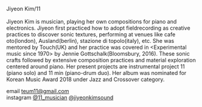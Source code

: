 Jiyeon Kim/11<br><br>
Jiyeon Kim is musician, playing her own compositions for piano and electronics. Jiyeon first practiced how to adopt fieldrecording as creative practices to discover sonic textures, performing at venues like cafe oto(london), Ausland(berlin), stazione di topolo(italy), etc. She was mentored by Touch(UK) and her practice was covered in <Experimental music since 1970> by Jennie Gottschalk(Bloomsbury, 2016). These sonic crafts followed by extensive composition practices and material exploration centered around piano. Her present projects are instrumental project 11 (piano solo) and 11 min (piano-drum duo). Her <Transparent Music> album was nominated for Korean Music Award 2018 under Jazz and Crossover category.

email teum11@gmail.com<br>
instagram [@11_musician](https://instagram.com/11_musician) [@jiyeonkimsound](https://instagram.com/jiyeonkimsound)
